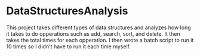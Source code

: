 # DataStructuresAnalysis
This project takes different types of data structures and analyzes how long it takes to do opperations such as add, search, sort, and delete. 
It then takes the total times for each opperation. I then wrote a batch script to run it 10 times so I didn't have to run it each time myself.

